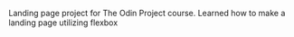 Landing page project for The Odin Project course.
Learned how to make a landing page utilizing flexbox
